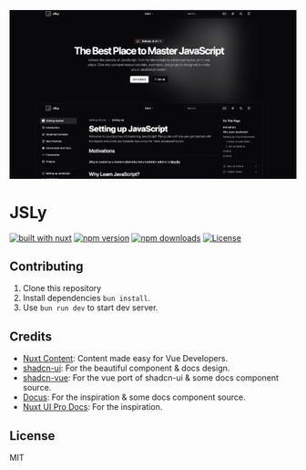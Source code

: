 ![Hero](/public/hero.png)

# JSLy

[![built with nuxt][nuxt-src]][nuxt-href]
[![npm version][npm-version-src]][npm-version-href]
[![npm downloads][npm-downloads-src]][npm-downloads-href]
[![License][license-src]][license-href]


## Contributing

1. Clone this repository
2. Install dependencies `bun install`.
3. Use `bun run dev` to start dev server.

## Credits

- [Nuxt Content](https://content.nuxt.com/): Content made easy for Vue Developers.
- [shadcn-ui](https://ui.shadcn.com/): For the beautiful component & docs design.
- [shadcn-vue](https://www.shadcn-vue.com/): For the vue port of shadcn-ui & some docs component source.
- [Docus](https://docus.dev/): For the inspiration & some docs component source.
- [Nuxt UI Pro Docs](https://docs-template.nuxt.dev/): For the inspiration.

## License

MIT

[npm-version-src]: https://img.shields.io/npm/v/shadcn-docs-nuxt?style=flat&colorA=18181b&colorB=18181b
[npm-version-href]: https://npmjs.com/package/shadcn-docs-nuxt
[npm-downloads-src]: https://img.shields.io/npm/dm/shadcn-docs-nuxt?style=flat&colorA=18181b&colorB=18181b
[npm-downloads-href]: https://npmjs.com/package/shadcn-docs-nuxt
[license-src]: https://img.shields.io/github/license/ZTL-UwU/shadcn-docs-nuxt.svg?style=flat&colorA=18181b&colorB=18181b
[license-href]: https://github.com/ZTL-UwU/shadcn-docs-nuxt/blob/main/LICENSE
[nuxt-src]: https://img.shields.io/badge/Built%20With%20Nuxt-18181B?logo=nuxt.js
[nuxt-href]: https://nuxt.com/

